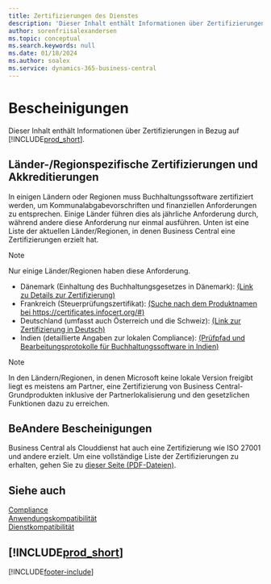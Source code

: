 ```yaml
---
title: Zertifizierungen des Dienstes
description: 'Dieser Inhalt enthält Informationen über Zertifizierungen in Bezug auf Business Central, wie z.B. regionsspezifische Zertifikate und Akkreditierungen.'
author: sorenfriisalexandersen
ms.topic: conceptual
ms.search.keywords: null
ms.date: 01/18/2024
ms.author: soalex
ms.service: dynamics-365-business-central
---
```


# <a name="certifications"></a>Bescheinigungen

Dieser Inhalt enthält Informationen über Zertifizierungen in Bezug auf [!INCLUDE[prod_short](../includes/prod_short.md)].  

## <a name="countryregion-specific-certifications-and-accreditations"></a>Länder-/Regionspezifische Zertifizierungen und Akkreditierungen

In einigen Ländern oder Regionen muss Buchhaltungssoftware zertifiziert werden, um Kommunalabgabevorschriften und finanziellen Anforderungen zu entsprechen. Einige Länder führen dies als jährliche Anforderung durch, während andere diese Anforderung nur einmal ausführen. Unten ist eine Liste der aktuellen Länder/Regionen, in denen Business Central eine Zertifizierungen erzielt hat.

> [!NOTE]
> Nur einige Länder/Regionen haben diese Anforderung.

- Dänemark (Einhaltung des Buchhaltungsgesetzes in Dänemark): [(Link zu Details zur Zertifizierung)](../localfunctionality/denmark/compliance-denmark.md)
- Frankreich (Steuerprüfungszertifikat): [(Suche nach dem Produktnamen bei https://certificates.infocert.org/#)](https://certificates.infocert.org/#)  
- Deutschland (umfasst auch Österreich und die Schweiz): [(Link zur Zertifizierung in Deutsch)](https://swb.bdo.de/certificate/MS_D365BC_PS_880_DE_2018)
- Indien (detaillierte Angaben zur lokalen Compliance): [(Prüfpfad und Bearbeitungsprotokolle für Buchhaltungssoftware in Indien)](../localfunctionality/india/india-audit-trail-edit-logs-accounting-software.md)

> [!NOTE]  
> In den Ländern/Regionen, in denen Microsoft keine lokale Version freigibt liegt es meistens am Partner, eine Zertifizierung von Business Central-Grundprodukten inklusive der Partnerlokalisierung und den gesetzlichen Funktionen dazu zu erreichen.

## <a name="other-certifications"></a>BeAndere Bescheinigungen

Business Central als Clouddienst hat auch eine Zertifizierung wie ISO 27001 und andere erzielt. Um eine vollständige Liste der Zertifizierungen zu erhalten, gehen Sie zu [dieser Seite (PDF-Dateien)](https://aka.ms/d365-compliance-list).

## <a name="see-also"></a>Siehe auch

[Compliance](compliance-overview.md)  
[Anwendungskompatibilität](compliance-application-compliance.md)  
[Dienstkompatibilität](compliance-service-compliance.md)  

## [!INCLUDE[prod_short](../includes/free_trial_md.md)]  


[!INCLUDE[footer-include](../includes/footer-banner.md)]
